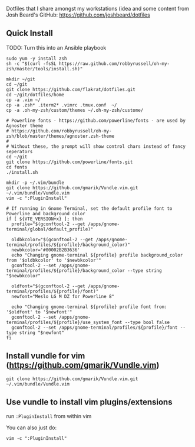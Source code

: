 Dotfiles that I share amongst my workstations (idea and some content from Josh
Beard's GitHub: https://github.com/joshbeard/dotfiles

## Quick Install
TODO: Turn this into an Ansible playbook

```shell
sudo yum -y install zsh
sh -c "$(curl -fsSL https://raw.github.com/robbyrussell/oh-my-zsh/master/tools/install.sh)"

mkdir ~/git
cd ~/git
git clone https://github.com/flakrat/dotfiles.git
cd ~/git/dotfiles/home
cp -a .vim ~/
cp -a .zsh* .iterm2* .vimrc .tmux.conf  ~/
cp -a .oh-my-zsh/custom/themes ~/.oh-my-zsh/custome/

# Powerline fonts - https://github.com/powerline/fonts - are used by Agnoster theme
# https://github.com/robbyrussell/oh-my-zsh/blob/master/themes/agnoster.zsh-theme
#
# Without these, the prompt will show control chars instead of fancy seperators
cd ~/git
git clone https://github.com/powerline/fonts.git
cd fonts
./install.sh

mkdir -p ~/.vim/bundle
git clone https://github.com/gmarik/Vundle.vim.git ~/.vim/bundle/Vundle.vim
vim -c ":PluginInstall"

```

```shell
# If running in Gnome Terminal, set the default profile font to Powerline and background color
if [ ${VTE_VERSION+x} ]; then
  profile="$(gconftool-2 --get /apps/gnome-terminal/global/default_profile)"

  oldbkcolor="$(gconftool-2 --get /apps/gnome-terminal/profiles/${profile}/background_color)"
  newbkcolor='#00002B2B3636'
  echo "Changing gnome-terminal ${profile} profile background_color from '$oldbkcolor' to '$newbkcolor'"
  gconftool-2 --set /apps/gnome-terminal/profiles/${profile}/background_color --type string "$newbkcolor"

  oldfont="$(gconftool-2 --get /apps/gnome-terminal/profiles/${profile}/font)"
  newfont="Meslo LG M DZ for Powerline 8"

  echo "Changing gnome-terminal ${profile} profile font from: '$oldfont' to '$newfont'"
  gconftool-2 --set /apps/gnome-terminal/profiles/${profile}/use_system_font --type bool false
  gconftool-2 --set /apps/gnome-terminal/profiles/${profile}/font --type string "$newfont"
fi
```
## Install vundle for vim (https://github.com/gmarik/Vundle.vim)
    git clone https://github.com/gmarik/Vundle.vim.git ~/.vim/bundle/Vundle.vim

## Use vundle to install vim plugins/extensions
run `:PluginInstall` from within vim

You can also just do:

    vim -c ":PluginInstall"

